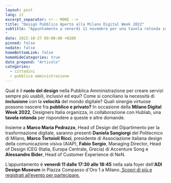 ```yaml
---
layout: post
lang: it
excerpt_separator: <!-- MORE -->
title: "Design Pubblico Aperto alla Milano Digital Week 2022"
subtitle: "Appuntamento a venerdì 11 novembre per una tavola rotonda sulle buone pratiche di progettazione
"
date: 2022-10-27 09:00:00 +0200
pinned: false
nodate: false
homeBottomLink: false
homeHideCategories: true
date_prepend: "Articolo"
categories:
  - cittadini
  - pubblica amministrazione
---
```


<!-- MORE -->
Qual è il **ruolo del design** nella Pubblica Amministrazione per creare servizi sempre più usabili, inclusivi ed equi? Come si conciliano la necessità di **inclusione** con la **velocità** del mondo digitale? Quali sinergie virtuose possono nascere fra **pubblico e privato?** In occasione della **Milano Digital Week 2022**, Designers Italia organizza, in collaborazione con Hublab, una **tavola rotonda** per rispondere a queste e altre domande. 

Insieme a **Marco Maria Pedrazzo**, Head of Design del Dipartimento per la trasformazione digitale, saranno presenti **Daniela Sangiorgi** del Politecnico di Milano, **Marco Tortoioli Ricci**, presidente di Associazione italiana design della comunicazione visiva (AIAP), **Fabio Sergio**, Managing Director, Head of Design ICEG (Italia, Europa Centrale, Grecia) di Accenture Song e **Alessandro Bider**, Head of Customer Experience di NeN.

L’appuntamento è **venerdì 11 dalle 17:30 alle 18:45** nella sala foyer dell’**ADI Design Museum** in Piazza Compasso d'Oro 1 a Milano.[ Scopri di più e registrati all’evento per partecipare.](https://www.milanodigitalweek.com/design-pubblico-aperto/)

